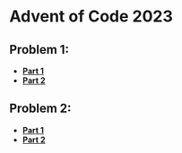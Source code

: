 # Advent of Code 2023

## Problem 1:
* [**Part 1**](https://github.com/Kelisei/aoc_2023/blob/master/src/Problem1.java)
* [**Part 2**](https://github.com/Kelisei/aoc_2023/blob/master/src/Problem1_pt2.java)
## Problem 2:
* [**Part 1**](https://github.com/Kelisei/aoc_2023/blob/master/src/Problem2.java)
* [**Part 2**](https://github.com/Kelisei/aoc_2023/blob/master/src/Problem2_pt2.java)
